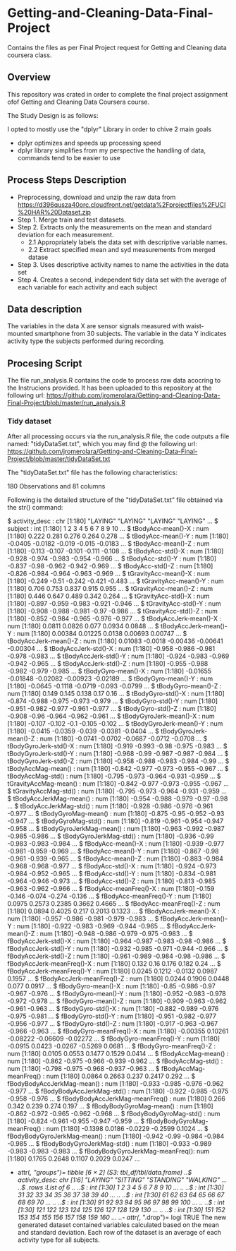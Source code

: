# Getting-and-Cleaning-Data-Final-Project
Contains the files as per Final Project request for Getting and Cleaning data coursera class.

## Overview

This repository was crated in order to complete the final project assignment ofof Getting and Cleaning Data Coursera course. 

The Study Design is as follows:

I opted to mostly use the "dplyr" Library in order to chive 2 main goals
* dplyr optimizes and speeds up processing speed
* dplyr library simplifies from my perspective the handling of data, commands tend to be easier to use

## Process Steps Description
* Preprocessing, download and unzip the raw data from https://d396qusza40orc.cloudfront.net/getdata%2Fprojectfiles%2FUCI%20HAR%20Dataset.zip
* Step 1. Merge train and test datasets.
* Step 2. Extracts only the measurements on the mean and standard deviation for each measurement.
   * 2.1 Appropriately labels the data set with descriptive variable names. 
   * 2.2 Extract specified mean and syd measurements from merged datase
* Step 3. Uses descriptive activity names to name the activities in the data set
* Step 4. Creates a second, independent tidy data set with the average of each variable for each activity and each subject

## Data description
The variables in the data X are sensor signals measured with waist-mounted smartphone from 30 subjects. The variable in the data Y indicates activity type the subjects performed during recording.

## Procesing Script
The file run_analysis.R contains the code to process raw data acocring to the Instrucions provided. It has been uploaded to this repository at the following url: https://github.com/jromerolara/Getting-and-Cleaning-Data-Final-Project/blob/master/run_analysis.R

### Tidy dataset

After all processing occurs via the run_analysis.R file, the code outputs a file named: "tidyDataSet.txt", which you may find @ the following url: https://github.com/jromerolara/Getting-and-Cleaning-Data-Final-Project/blob/master/tidyDataSet.txt

The "tidyDataSet.txt" file has the following characteristics:

180 Observations and 81 columns

Following is the detailed structure of the "tidyDataSet.txt" file obtained via the str() command: 

 $ activity_desc                  : chr [1:180] "LAYING" "LAYING" "LAYING" "LAYING" ...
 $ subject                        : int [1:180] 1 2 3 4 5 6 7 8 9 10 ...
 $ tBodyAcc-mean()-X              : num [1:180] 0.222 0.281 0.276 0.264 0.278 ...
 $ tBodyAcc-mean()-Y              : num [1:180] -0.0405 -0.0182 -0.019 -0.015 -0.0183 ...
 $ tBodyAcc-mean()-Z              : num [1:180] -0.113 -0.107 -0.101 -0.111 -0.108 ...
 $ tBodyAcc-std()-X               : num [1:180] -0.928 -0.974 -0.983 -0.954 -0.966 ...
 $ tBodyAcc-std()-Y               : num [1:180] -0.837 -0.98 -0.962 -0.942 -0.969 ...
 $ tBodyAcc-std()-Z               : num [1:180] -0.826 -0.984 -0.964 -0.963 -0.969 ...
 $ tGravityAcc-mean()-X           : num [1:180] -0.249 -0.51 -0.242 -0.421 -0.483 ...
 $ tGravityAcc-mean()-Y           : num [1:180] 0.706 0.753 0.837 0.915 0.955 ...
 $ tGravityAcc-mean()-Z           : num [1:180] 0.446 0.647 0.489 0.342 0.264 ...
 $ tGravityAcc-std()-X            : num [1:180] -0.897 -0.959 -0.983 -0.921 -0.946 ...
 $ tGravityAcc-std()-Y            : num [1:180] -0.908 -0.988 -0.981 -0.97 -0.986 ...
 $ tGravityAcc-std()-Z            : num [1:180] -0.852 -0.984 -0.965 -0.976 -0.977 ...
 $ tBodyAccJerk-mean()-X          : num [1:180] 0.0811 0.0826 0.077 0.0934 0.0848 ...
 $ tBodyAccJerk-mean()-Y          : num [1:180] 0.00384 0.01225 0.0138 0.00693 0.00747 ...
 $ tBodyAccJerk-mean()-Z          : num [1:180] 0.01083 -0.0018 -0.00436 -0.00641 -0.00304 ...
 $ tBodyAccJerk-std()-X           : num [1:180] -0.958 -0.986 -0.981 -0.978 -0.983 ...
 $ tBodyAccJerk-std()-Y           : num [1:180] -0.924 -0.983 -0.969 -0.942 -0.965 ...
 $ tBodyAccJerk-std()-Z           : num [1:180] -0.955 -0.988 -0.982 -0.979 -0.985 ...
 $ tBodyGyro-mean()-X             : num [1:180] -0.01655 -0.01848 -0.02082 -0.00923 -0.02189 ...
 $ tBodyGyro-mean()-Y             : num [1:180] -0.0645 -0.1118 -0.0719 -0.093 -0.0799 ...
 $ tBodyGyro-mean()-Z             : num [1:180] 0.149 0.145 0.138 0.17 0.16 ...
 $ tBodyGyro-std()-X              : num [1:180] -0.874 -0.988 -0.975 -0.973 -0.979 ...
 $ tBodyGyro-std()-Y              : num [1:180] -0.951 -0.982 -0.977 -0.961 -0.977 ...
 $ tBodyGyro-std()-Z              : num [1:180] -0.908 -0.96 -0.964 -0.962 -0.961 ...
 $ tBodyGyroJerk-mean()-X         : num [1:180] -0.107 -0.102 -0.1 -0.105 -0.102 ...
 $ tBodyGyroJerk-mean()-Y         : num [1:180] -0.0415 -0.0359 -0.039 -0.0381 -0.0404 ...
 $ tBodyGyroJerk-mean()-Z         : num [1:180] -0.0741 -0.0702 -0.0687 -0.0712 -0.0708 ...
 $ tBodyGyroJerk-std()-X          : num [1:180] -0.919 -0.993 -0.98 -0.975 -0.983 ...
 $ tBodyGyroJerk-std()-Y          : num [1:180] -0.968 -0.99 -0.987 -0.987 -0.984 ...
 $ tBodyGyroJerk-std()-Z          : num [1:180] -0.958 -0.988 -0.983 -0.984 -0.99 ...
 $ tBodyAccMag-mean()             : num [1:180] -0.842 -0.977 -0.973 -0.955 -0.967 ...
 $ tBodyAccMag-std()              : num [1:180] -0.795 -0.973 -0.964 -0.931 -0.959 ...
 $ tGravityAccMag-mean()          : num [1:180] -0.842 -0.977 -0.973 -0.955 -0.967 ...
 $ tGravityAccMag-std()           : num [1:180] -0.795 -0.973 -0.964 -0.931 -0.959 ...
 $ tBodyAccJerkMag-mean()         : num [1:180] -0.954 -0.988 -0.979 -0.97 -0.98 ...
 $ tBodyAccJerkMag-std()          : num [1:180] -0.928 -0.986 -0.976 -0.961 -0.977 ...
 $ tBodyGyroMag-mean()            : num [1:180] -0.875 -0.95 -0.952 -0.93 -0.947 ...
 $ tBodyGyroMag-std()             : num [1:180] -0.819 -0.961 -0.954 -0.947 -0.958 ...
 $ tBodyGyroJerkMag-mean()        : num [1:180] -0.963 -0.992 -0.987 -0.985 -0.986 ...
 $ tBodyGyroJerkMag-std()         : num [1:180] -0.936 -0.99 -0.983 -0.983 -0.984 ...
 $ fBodyAcc-mean()-X              : num [1:180] -0.939 -0.977 -0.981 -0.959 -0.969 ...
 $ fBodyAcc-mean()-Y              : num [1:180] -0.867 -0.98 -0.961 -0.939 -0.965 ...
 $ fBodyAcc-mean()-Z              : num [1:180] -0.883 -0.984 -0.968 -0.968 -0.977 ...
 $ fBodyAcc-std()-X               : num [1:180] -0.924 -0.973 -0.984 -0.952 -0.965 ...
 $ fBodyAcc-std()-Y               : num [1:180] -0.834 -0.981 -0.964 -0.946 -0.973 ...
 $ fBodyAcc-std()-Z               : num [1:180] -0.813 -0.985 -0.963 -0.962 -0.966 ...
 $ fBodyAcc-meanFreq()-X          : num [1:180] -0.159 -0.146 -0.074 -0.274 -0.136 ...
 $ fBodyAcc-meanFreq()-Y          : num [1:180] 0.0975 0.2573 0.2385 0.3662 0.4665 ...
 $ fBodyAcc-meanFreq()-Z          : num [1:180] 0.0894 0.4025 0.217 0.2013 0.1323 ...
 $ fBodyAccJerk-mean()-X          : num [1:180] -0.957 -0.986 -0.981 -0.979 -0.983 ...
 $ fBodyAccJerk-mean()-Y          : num [1:180] -0.922 -0.983 -0.969 -0.944 -0.965 ...
 $ fBodyAccJerk-mean()-Z          : num [1:180] -0.948 -0.986 -0.979 -0.975 -0.983 ...
 $ fBodyAccJerk-std()-X           : num [1:180] -0.964 -0.987 -0.983 -0.98 -0.986 ...
 $ fBodyAccJerk-std()-Y           : num [1:180] -0.932 -0.985 -0.971 -0.944 -0.966 ...
 $ fBodyAccJerk-std()-Z           : num [1:180] -0.961 -0.989 -0.984 -0.98 -0.986 ...
 $ fBodyAccJerk-meanFreq()-X      : num [1:180] 0.132 0.16 0.176 0.182 0.24 ...
 $ fBodyAccJerk-meanFreq()-Y      : num [1:180] 0.0245 0.1212 -0.0132 0.0987 0.1957 ...
 $ fBodyAccJerk-meanFreq()-Z      : num [1:180] 0.0244 0.1906 0.0448 0.077 0.0917 ...
 $ fBodyGyro-mean()-X             : num [1:180] -0.85 -0.986 -0.97 -0.967 -0.976 ...
 $ fBodyGyro-mean()-Y             : num [1:180] -0.952 -0.983 -0.978 -0.972 -0.978 ...
 $ fBodyGyro-mean()-Z             : num [1:180] -0.909 -0.963 -0.962 -0.961 -0.963 ...
 $ fBodyGyro-std()-X              : num [1:180] -0.882 -0.989 -0.976 -0.975 -0.981 ...
 $ fBodyGyro-std()-Y              : num [1:180] -0.951 -0.982 -0.977 -0.956 -0.977 ...
 $ fBodyGyro-std()-Z              : num [1:180] -0.917 -0.963 -0.967 -0.966 -0.963 ...
 $ fBodyGyro-meanFreq()-X         : num [1:180] -0.00355 0.10261 -0.08222 -0.06609 -0.02272 ...
 $ fBodyGyro-meanFreq()-Y         : num [1:180] -0.0915 0.0423 -0.0267 -0.5269 0.0681 ...
 $ fBodyGyro-meanFreq()-Z         : num [1:180] 0.0105 0.0553 0.1477 0.1529 0.0414 ...
 $ fBodyAccMag-mean()             : num [1:180] -0.862 -0.975 -0.966 -0.939 -0.962 ...
 $ fBodyAccMag-std()              : num [1:180] -0.798 -0.975 -0.968 -0.937 -0.963 ...
 $ fBodyAccMag-meanFreq()         : num [1:180] 0.0864 0.2663 0.237 0.2417 0.292 ...
 $ fBodyBodyAccJerkMag-mean()     : num [1:180] -0.933 -0.985 -0.976 -0.962 -0.977 ...
 $ fBodyBodyAccJerkMag-std()      : num [1:180] -0.922 -0.985 -0.975 -0.958 -0.976 ...
 $ fBodyBodyAccJerkMag-meanFreq() : num [1:180] 0.266 0.342 0.239 0.274 0.197 ...
 $ fBodyBodyGyroMag-mean()        : num [1:180] -0.862 -0.972 -0.965 -0.962 -0.968 ...
 $ fBodyBodyGyroMag-std()         : num [1:180] -0.824 -0.961 -0.955 -0.947 -0.959 ...
 $ fBodyBodyGyroMag-meanFreq()    : num [1:180] -0.1398 0.0186 -0.0229 -0.2599 0.1024 ...
 $ fBodyBodyGyroJerkMag-mean()    : num [1:180] -0.942 -0.99 -0.984 -0.984 -0.985 ...
 $ fBodyBodyGyroJerkMag-std()     : num [1:180] -0.933 -0.989 -0.983 -0.983 -0.983 ...
 $ fBodyBodyGyroJerkMag-meanFreq(): num [1:180] 0.1765 0.2648 0.1107 0.2029 0.0247 ...
 - attr(*, "groups")= tibble [6 × 2] (S3: tbl_df/tbl/data.frame)
  ..$ activity_desc: chr [1:6] "LAYING" "SITTING" "STANDING" "WALKING" ...
  ..$ .rows        :List of 6
  .. ..$ : int [1:30] 1 2 3 4 5 6 7 8 9 10 ...
  .. ..$ : int [1:30] 31 32 33 34 35 36 37 38 39 40 ...
  .. ..$ : int [1:30] 61 62 63 64 65 66 67 68 69 70 ...
  .. ..$ : int [1:30] 91 92 93 94 95 96 97 98 99 100 ...
  .. ..$ : int [1:30] 121 122 123 124 125 126 127 128 129 130 ...
  .. ..$ : int [1:30] 151 152 153 154 155 156 157 158 159 160 ...
  ..- attr(*, ".drop")= logi TRUE
The new generated dataset contained variables calculated based on the mean and standard deviation. Each row of the dataset is an average of each activity type for all subjects.

